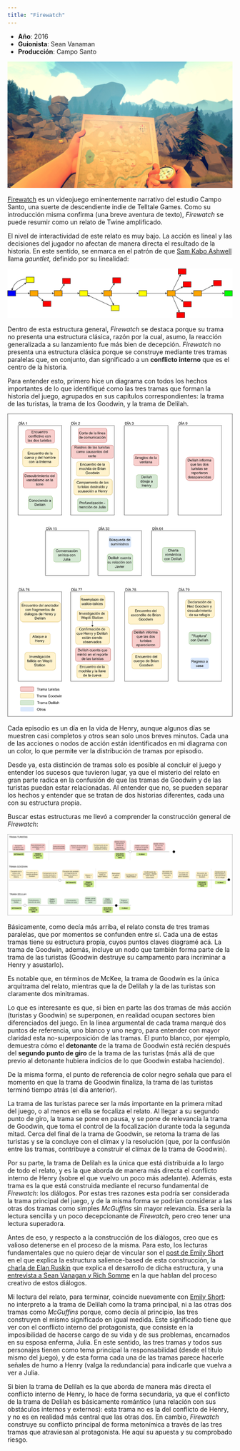 ```yaml
--- 
title: "Firewatch"
---
```


* **Año**: 2016
* **Guionista**: Sean Vanaman
* **Producción**: Campo Santo

![Firewatch](/content_assets/firewatch/firewatch1.jpg)

[Firewatch](http://www.firewatchgame.com/) es un videojuego eminentemente narrativo del estudio Campo Santo, una suerte de descendiente indie de Telltale Games. Como su introducción misma confirma (una breve aventura de texto), *Firewatch* se puede resumir como un relato de Twine amplificado.

El nivel de interactividad de este relato es muy bajo. La acción es lineal y las decisiones del jugador no afectan de manera directa el resultado de la historia. En este sentido, se enmarca en el patrón de que [Sam Kabo Ashwell](https://heterogenoustasks.wordpress.com/2015/01/26/standard-patterns-in-choice-based-games/) llama *gauntlet*, definido por su linealidad:

![Gauntlet](/content_assets/firewatch/gauntlet.png)

Dentro de esta estructura general, *Firewatch* se destaca porque su trama no presenta una estructura clásica, razón por la cual, asumo, la reacción generalizada a su lanzamiento fue más bien de decepción. *Firewatch* no presenta una estructura clásica porque se construye mediante tres tramas paralelas que, en conjunto, dan significado a un **conflicto interno** que es el centro de la historia.

Para entender esto, primero hice un diagrama con todos los hechos importantes de lo que identifiqué como las tres tramas que forman la historia del juego, agrupados en sus capítulos correspondientes: la trama de las turistas, la trama de los Goodwin, y la trama de Delilah.

![Nodos narrativos](/content_assets/firewatch/firewatch2.png)

Cada episodio es un día en la vida de Henry, aunque algunos días se muestren casi completos y otros sean solo unos breves minutos. Cada una de las acciones o nodos de acción están identificados en mi diagrama con un color, lo que permite ver la distribución de tramas por episodio.

Desde ya, esta distinción de tramas solo es posible al concluir el juego y entender los sucesos que tuvieron lugar, ya que el misterio del relato en gran parte radica en la confusión de que las tramas de Goodwin y de las turistas puedan estar relacionadas. Al entender que no, se pueden separar los hechos y entender que se tratan de dos historias diferentes, cada una con su estructura propia.

Buscar estas estructuras me llevó a comprender la construcción general de *Firewatch*:

![Estructura narrativa](/content_assets/firewatch/firewatch3.png)

Básicamente, como decía más arriba, el relato consta de tres tramas paralelas, que por momentos se confunden entre sí. Cada una de estas tramas tiene su estructura propia, cuyos puntos claves diagramé acá. La trama de Goodwin, además, incluye un nodo que también forma parte de la trama de las turistas (Goodwin destruye su campamento para incriminar a Henry y asustarlo).

Es notable que, en términos de McKee, la trama de Goodwin es la única arquitrama del relato, mientras que la de Delilah y la de las turistas son claramente dos minitramas.

Lo que es interesante es que, si bien en parte las dos tramas de más acción (turistas y Goodwin) se superponen, en realidad ocupan sectores bien diferenciados del juego. En la línea argumental de cada trama marqué dos puntos de referencia, uno blanco y uno negro, para entender con mayor claridad esta no-superposición de las tramas. El punto blanco, por ejemplo, demuestra cómo el **detonante** de la trama de Goodwin está recién después del **segundo punto de giro** de la trama de las turistas (más allá de que previo al detonante hubiera indicios de lo que Goodwin estaba haciendo).

De la misma forma, el punto de referencia de color negro señala que para el momento en que la trama de Goodwin finaliza, la trama de las turistas terminó tiempo atrás (el día anterior).

La trama de las turistas parece ser la más importante en la primera mitad del juego, o al menos en ella se focaliza el relato. Al llegar a su segundo punto de giro, la trama se pone en pausa, y se pone de relevancia la trama de Goodwin, que toma el control de la focalización durante toda la segunda mitad. Cerca del final de la trama de Goodwin, se retoma la trama de las turistas y se la concluye con el clímax y la resolución (que, por la confusión entre las tramas, contribuye a construir el clímax de la trama de Goodwin).

Por su parte, la trama de Delilah es la única que está distribuida a lo largo de todo el relato, y es la que aborda de manera más directa el conflicto interno de Henry (sobre el que vuelvo un poco más adelante). Además, esta trama es la que está construida mediante el recurso fundamental de *Firewatch*: los diálogos. Por estas tres razones esta podría ser considerada la trama principal del juego, y de la misma forma se podrían considerar a las otras dos tramas como simples *McGuffins* sin mayor relevancia. Esa sería la lectura sencilla y un poco decepcionante de *Firewatch*, pero creo tener una lectura superadora.

Antes de eso, y respecto a la construcción de los diálogos, creo que es valioso detenerse en el proceso de la misma. Para esto, los lecturas fundamentales que no quiero dejar de vincular son el [post de Emily Short](https://emshort.blog/2016/04/12/beyond-branching-quality-based-and-salience-based-narrative-structures/) en el que explica la estructura salience-based de esta construcción, la [charla de Elan Ruskin](http://www.gdcvault.com/play/1015528/AI-driven-Dynamic-Dialog-through) que explica el desarrollo de dicha estructura, y una [entrevista a Sean Vanagan y Rich Somme](https://www.giantbomb.com/podcasts/talking-firewatch-with-sean-vanaman-and-rich-somme/1600-1503/) en la que hablan del proceso creativo de estos diálogos.

Mi lectura del relato, para terminar, coincide nuevamente con [Emily Short](https://emshort.blog/2016/02/12/firewatch-campo-santo/): no interpreto a la trama de Delilah como la trama principal, ni a las otras dos tramas como *McGuffins* porque, como decía al principio, las tres construyen el mismo significado en igual medida. Este significado tiene que ver con el conflicto interno del protagonista, que consiste en la imposibilidad de hacerse cargo de su vida y de sus problemas, encarnados en su esposa enferma, Julia. En este sentido, las tres tramas y todos sus personajes tienen como tema principal la responsabilidad (desde el título mismo del juego), y de esta forma cada una de las tramas parece hacerle señales de humo a Henry (valga la redundancia) para indicarle que vuelva a ver a Julia.

Si bien la trama de Delilah es la que aborda de manera más directa el conflicto interno de Henry, lo hace de forma secundaria, ya que el conflicto de la trama de Delilah es básicamente romántico (una relación con sus obstáculos internos y externos): esta trama no es la del conflicto de Henry, y no es en realidad más central que las otras dos. En cambio, *Firewatch* construye su conflicto principal de forma metonímica a través de las tres tramas que atraviesan al protagonista. He aquí su apuesta y su comprobado riesgo.